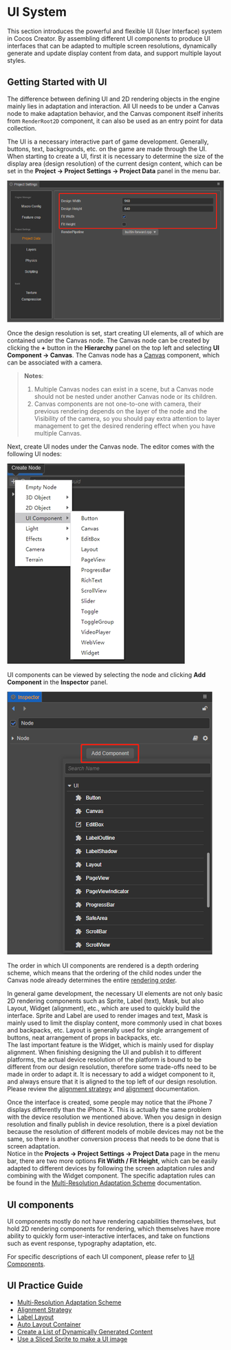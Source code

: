 # UI System

This section introduces the powerful and flexible UI (User Interface) system in Cocos Creator. By assembling different UI components to produce UI interfaces that can be adapted to multiple screen resolutions, dynamically generate and update display content from data, and support multiple layout styles.

## Getting Started with UI

The difference between defining UI and 2D rendering objects in the engine mainly lies in adaptation and interaction. All UI needs to be under a Canvas node to make adaptation behavior, and the Canvas component itself inherits from `RenderRoot2D` component, it can also be used as an entry point for data collection.

The UI is a necessary interactive part of game development. Generally, buttons, text, backgrounds, etc. on the game are made through the UI. When starting to create a UI, first it is necessary to determine the size of the display area (design resolution) of the current design content, which can be set in the **Project -> Project Settings -> Project Data** panel in the menu bar.

![resolution-config](resolution_config.png)

Once the design resolution is set, start creating UI elements, all of which are contained under the Canvas node. The Canvas node can be created by clicking the **+** button in the **Hierarchy** panel on the top left and selecting **UI Component -> Canvas**. The Canvas node has a [Canvas](../../ui-system/components/editor/canvas.md) component, which can be associated with a camera.

> **Notes**:
>
> 1. Multiple Canvas nodes can exist in a scene, but a Canvas node should not be nested under another Canvas node or its children.
> 2. Canvas components are not one-to-one with camera, their previous rendering depends on the layer of the node and the Visibility of the camera, so you should pay extra attention to layer management to get the desired rendering effect when you have multiple Canvas.

Next, create UI nodes under the Canvas node. The editor comes with the following UI nodes:

![create-ui](./create-ui.png)

UI components can be viewed by selecting the node and clicking **Add Component** in the **Inspector** panel.

![add-ui-component](./add-ui-component.png)

The order in which UI components are rendered is a depth ordering scheme, which means that the ordering of the child nodes under the Canvas node already determines the entire [rendering order](../../ui-system/components/engine/priority.md).

In general game development, the necessary UI elements are not only basic 2D rendering components such as Sprite, Label (text), Mask, but also Layout, Widget (alignment), etc., which are used to quickly build the interface. Sprite and Label are used to render images and text, Mask is mainly used to limit the display content, more commonly used in chat boxes and backpacks, etc. Layout is generally used for single arrangement of buttons, neat arrangement of props in backpacks, etc. <br>
The last important feature is the Widget, which is mainly used for display alignment. When finishing designing the UI and publish it to different platforms, the actual device resolution of the platform is bound to be different from our design resolution, therefore some trade-offs need to be made in order to adapt it. It is necessary to add a widget component to it, and always ensure that it is aligned to the top left of our design resolution. Please review the [alignment strategy](../../ui-system/components/engine/widget-align.md) and [alignment](../../ui-system/components/editor/widget.md) documentation.

Once the interface is created, some people may notice that the iPhone 7 displays differently than the iPhone X. This is actually the same problem with the device resolution we mentioned above. When you design in design resolution and finally publish in device resolution, there is a pixel deviation because the resolution of different models of mobile devices may not be the same, so there is another conversion process that needs to be done that is screen adaptation. <br>
Notice in the **Projects -> Project Settings -> Project Data** page in the menu bar, there are two more options **Fit Width / Fit Height**, which can be easily adapted to different devices by following the screen adaptation rules and combining with the Widget component. The specific adaptation rules can be found in the [Multi-Resolution Adaptation Scheme](../../ui-system/components/engine/multi-resolution.md) documentation.

## UI components

UI components mostly do not have rendering capabilities themselves, but hold 2D rendering components for rendering, which themselves have more ability to quickly form user-interactive interfaces, and take on functions such as event response, typography adaptation, etc.

For specific descriptions of each UI component, please refer to [UI Components](../../ui-system/components/editor/base-component.md).

## UI Practice Guide

- [Multi-Resolution Adaptation Scheme](../../ui-system/components/engine/multi-resolution.md)
- [Alignment Strategy](../../ui-system/components/engine/widget-align.md)
- [Label Layout](../../ui-system/components/engine/label-layout.md)
- [Auto Layout Container](../../ui-system/components/engine/auto-layout.md)
- [Create a List of Dynamically Generated Content](../../ui-system/components/engine/list-with-data.md)
- [Use a Sliced Sprite to make a UI image](../../ui-system/components/engine/sliced-sprite.md)
